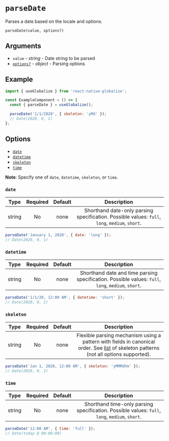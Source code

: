 # `parseDate`

Parses a date based on the locale and options.

`parseDate(value, options?)`

## Arguments

- `value` - *string* - Date string to be parsed
- [`options?`](#options) - *object* - Parsing options

## Example

```js
import { useGlobalize } from 'react-native-globalize';

const ExampleComponent = () => {
  const { parseDate } = useGlobalize();

  parseDate('1/1/2020', { skeleton: 'yMd' });
  // Date(2020, 0, 1)
};
```

## Options

- [`date`](#date)
- [`datetime`](#datetime)
- [`skeleton`](#skeleton)
- [`time`](#time)

**Note**: Specify one of `date`, `datetime`, `skeleton`, or `time`.

### `date`

|  Type  | Required | Default | Description |
| :----: | :------: | :-----: | :---------: |
| string |    No    |   none  | Shorthand date-only parsing specification. Possible values: `full`, `long`, `medium`, `short`. |

```js
parseDate('January 1, 2020', { date: 'long' });
// Date(2020, 0, 1)
```

### `datetime`

|  Type  | Required | Default | Description |
| :----: | :------: | :-----: | :---------: |
| string |    No    |   none  | Shorthand date and time parsing specification. Possible values: `full`, `long`, `medium`, `short`. |

```js
parseDate('1/1/20, 12:00 AM', { datetime: 'short' });
// Date(2020, 0, 1)
```

### `skeleton`

|  Type  | Required | Default | Description |
| :----: | :------: | :-----: | :---------: |
| string |    No    |   none  | Flexible parsing mechanism using a pattern with fields in canonical order. See [list](http://www.unicode.org/reports/tr35/tr35-dates.html#Date_Field_Symbol_Table) of skeleton patterns (not all options supported). |

```js
parseDate('Jan 1, 2020, 12:00 AM', { skeleton: 'yMMMdhm' });
// Date(2020, 0, 1)
```

### `time`

|  Type  | Required | Default | Description |
| :----: | :------: | :-----: | :---------: |
| string |    No    |   none  | Shorthand time-only parsing specification. Possible values: `full`, `long`, `medium`, `short`. |

```js
parseDate('12:00 AM', { time: 'full' });
// Date(today @ 00:00:00)
```
